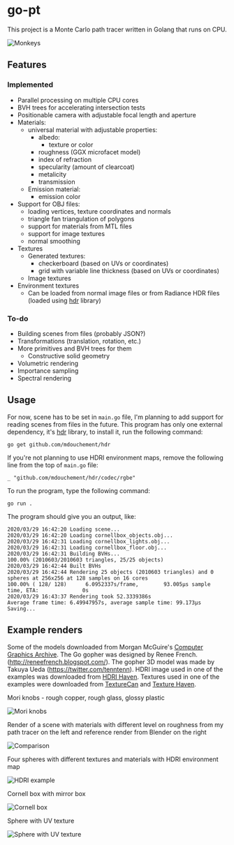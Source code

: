 # go-pt

This project is a Monte Carlo path tracer written in Golang that runs on CPU.

![Monkeys](https://i.imgur.com/t7qnzOA.png)

## Features
### Implemented
- Parallel processing on multiple CPU cores
- BVH trees for accelerating intersection tests
- Positionable camera with adjustable focal length and aperture
- Materials:
    - universal material with adjustable properties:
        - albedo:
            - texture or color
        - roughness (GGX microfacet model)
        - index of refraction
        - specularity (amount of clearcoat)
        - metalicity
        - transmission
    - Emission material:
        - emission color
- Support for OBJ files:
    - loading vertices, texture coordinates and normals
    - triangle fan triangulation of polygons
    - support for materials from MTL files
    - support for image textures
    - normal smoothing
- Textures
    - Generated textures:
        - checkerboard (based on UVs or coordinates)
        - grid with variable line thickness (based on UVs or coordinates)
    - Image textures
- Environment textures
    - Can be loaded from normal image files or from Radiance HDR files (loaded using [hdr](https://github.com/mdouchement/hdr) library)
### To-do
- Building scenes from files (probably JSON?)
- Transformations (translation, rotation, etc.)
- More primitives and BVH trees for them
    - Constructive solid geometry
- Volumetric rendering
- Importance sampling
- Spectral rendering

## Usage
For now, scene has to be set in `main.go` file, I'm planning to add support for reading scenes from files in the future.
This program has only one external dependency, it's [hdr](https://github.com/mdouchement/hdr) library, to install it, run the following command:

```
go get github.com/mdouchement/hdr
```

If you're not planning to use HDRI environment maps, remove the following line from the top of `main.go` file:

```
_ "github.com/mdouchement/hdr/codec/rgbe"
```

To run the program, type the following command:

```
go run .
```

The program should give you an output, like:

```
2020/03/29 16:42:20 Loading scene...
2020/03/29 16:42:20 Loading cornellbox_objects.obj...
2020/03/29 16:42:31 Loading cornellbox_lights.obj...
2020/03/29 16:42:31 Loading cornellbox_floor.obj...
2020/03/29 16:42:31 Building BVHs...
100.00% (2010603/2010603 triangles, 25/25 objects)
2020/03/29 16:42:44 Built BVHs
2020/03/29 16:42:44 Rendering 25 objects (2010603 triangles) and 0 spheres at 256x256 at 128 samples on 16 cores
100.00% ( 128/ 128)      6.0952337s/frame,        93.005µs sample time, ETA:              0s
2020/03/29 16:43:37 Rendering took 52.3339386s
Average frame time: 6.49947957s, average sample time: 99.173µs
Saving...
```

## Example renders
Some of the models downloaded from Morgan McGuire's [Computer Graphics Archive](https://casual-effects.com/data).
The Go gopher was designed by Renee French. (http://reneefrench.blogspot.com/).
The gopher 3D model was made by Takuya Ueda (https://twitter.com/tenntenn).
HDRI image used in one of the examples was downloaded from [HDRI Haven](https://hdrihaven.com/hdri/?h=river_walk_1).
Textures used in one of the examples were downloaded from [TextureCan](https://www.texturecan.com/) and [Texture Haven](https://texturehaven.com/).

Mori knobs - rough copper, rough glass, glossy plastic

![Mori knobs](https://i.imgur.com/ZKOIb0V.png)

Render of a scene with materials with different level on roughness from my path tracer on the left and reference render from Blender on the right

![Comparison](https://i.imgur.com/vzurrgh.png)

Four spheres with different textures and materials with HDRI environment map

![HDRI example](https://i.imgur.com/RAUVu5I.png)

Cornell box with mirror box

![Cornell box](https://i.imgur.com/aolJP3j.png)

Sphere with UV texture

![Sphere with UV texture](https://i.imgur.com/ZQDCjSn.png)
